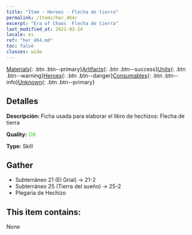 ```yaml
---
title: "Item - Heroes - Flecha de tierra"
permalink: /Items/her_464/
excerpt: "Era of Chaos  Flecha de tierra"
last_modified_at: 2021-03-24
locale: es
ref: "her_464.md"
toc: false
classes: wide
---
```

 [Materials](/es/Items/){: .btn .btn--primary}[Artifacts](/es/Items/Artifacts/){: .btn .btn--success}[Units](/es/Items/Units/){: .btn .btn--warning}[Heroes](/es/Items/Heroes/){: .btn .btn--danger}[Consumables](/es/Items/Consumables/){: .btn .btn--info}[Unknown](/es/Items/Unknown/){: .btn .btn--primary}

## Detalles
 **Descripción:** Ficha usada para elaborar el libro de hechizos: Flecha de tierra

 **Quality:** <span style="color: #32CD32">OK</span>

 **Type:** Skill

## Gather

*    Subterráneo 21 (El Grial) -> 21-2 
*    Subterráneo 25 (Tierra del sueño) -> 25-2 
*    Plegaria de Hechizo 

## This item contains:

  None

